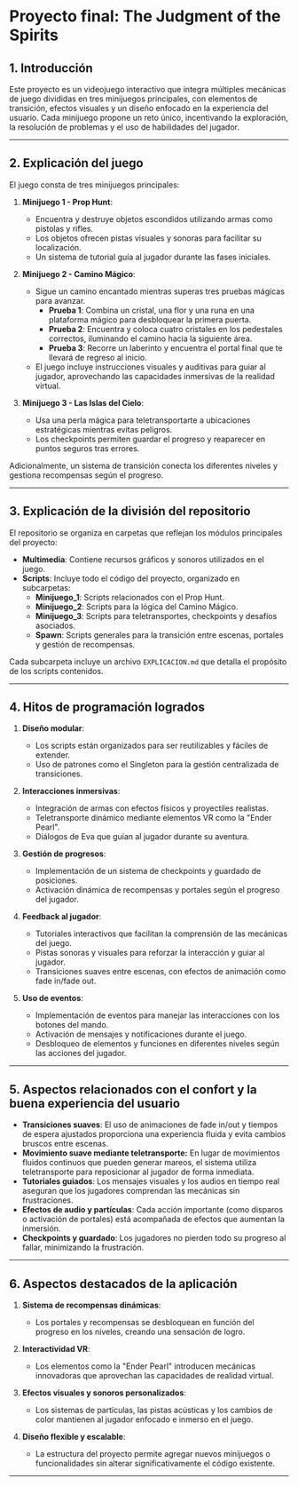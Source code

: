 # Proyecto final: The Judgment of the Spirits

## 1. Introducción

Este proyecto es un videojuego interactivo que integra múltiples mecánicas de juego divididas en tres minijuegos principales, con elementos de transición, efectos visuales y un diseño enfocado en la experiencia del usuario. Cada minijuego propone un reto único, incentivando la exploración, la resolución de problemas y el uso de habilidades del jugador.

---

## 2. Explicación del juego

El juego consta de tres minijuegos principales:

1. **Minijuego 1 - Prop Hunt**:
   - Encuentra y destruye objetos escondidos utilizando armas como pistolas y rifles.
   - Los objetos ofrecen pistas visuales y sonoras para facilitar su localización.
   - Un sistema de tutorial guía al jugador durante las fases iniciales.

2. **Minijuego 2 - Camino Mágico**:
   - Sigue un camino encantado mientras superas tres pruebas mágicas para avanzar.
      - **Prueba 1**: Combina un cristal, una flor y una runa en una plataforma mágico para desbloquear la primera puerta.
      - **Prueba 2**: Encuentra y coloca cuatro cristales en los pedestales correctos, iluminando el camino hacia la siguiente área.
      - **Prueba 3**: Recorre un laberinto y encuentra el portal final que te llevará de regreso al inicio.
   - El juego incluye instrucciones visuales y auditivas para guiar al jugador, aprovechando las capacidades inmersivas de la realidad virtual.

3. **Minijuego 3 - Las Islas del Cielo**:
   - Usa una perla mágica para teletransportarte a ubicaciones estratégicas mientras evitas peligros.
   - Los checkpoints permiten guardar el progreso y reaparecer en puntos seguros tras errores.

Adicionalmente, un sistema de transición conecta los diferentes niveles y gestiona recompensas según el progreso.

---

## 3. Explicación de la división del repositorio

El repositorio se organiza en carpetas que reflejan los módulos principales del proyecto:

- **Multimedia**: Contiene recursos gráficos y sonoros utilizados en el juego.
- **Scripts**: Incluye todo el código del proyecto, organizado en subcarpetas:
  - **Minijuego_1**: Scripts relacionados con el Prop Hunt.
  - **Minijuego_2**: Scripts para la lógica del Camino Mágico.
  - **Minijuego_3**: Scripts para teletransportes, checkpoints y desafíos asociados.
  - **Spawn**: Scripts generales para la transición entre escenas, portales y gestión de recompensas.

Cada subcarpeta incluye un archivo `EXPLICACION.md` que detalla el propósito de los scripts contenidos.

---

## 4. Hitos de programación logrados

1. **Diseño modular**:
   - Los scripts están organizados para ser reutilizables y fáciles de extender.
   - Uso de patrones como el Singleton para la gestión centralizada de transiciones.

2. **Interacciones inmersivas**:
   - Integración de armas con efectos físicos y proyectiles realistas.
   - Teletransporte dinámico mediante elementos VR como la "Ender Pearl".
   - Diálogos de Eva que guían al jugador durante su aventura.

3. **Gestión de progresos**:
   - Implementación de un sistema de checkpoints y guardado de posiciones.
   - Activación dinámica de recompensas y portales según el progreso del jugador.

4. **Feedback al jugador**:
   - Tutoriales interactivos que facilitan la comprensión de las mecánicas del juego.
   - Pistas sonoras y visuales para reforzar la interacción y guiar al jugador.
   - Transiciones suaves entre escenas, con efectos de animación como fade in/fade out.
5. **Uso de eventos**:
   - Implementación de eventos para manejar las interacciones con los botones del mando.
   - Activación de mensajes y notificaciones durante el juego.
   - Desbloqueo de elementos y funciones en diferentes niveles según las acciones del jugador.

---

## 5. Aspectos relacionados con el confort y la buena experiencia del usuario

- **Transiciones suaves**: El uso de animaciones de fade in/out y tiempos de espera ajustados proporciona una experiencia fluida y evita cambios bruscos entre escenas.
- **Movimiento suave mediante teletransporte:** En lugar de movimientos fluidos continuos que pueden generar mareos, el sistema utiliza teletransporte para reposicionar al jugador de forma inmediata.
- **Tutoriales guiados**: Los mensajes visuales y los audios en tiempo real aseguran que los jugadores comprendan las mecánicas sin frustraciones.
- **Efectos de audio y partículas**: Cada acción importante (como disparos o activación de portales) está acompañada de efectos que aumentan la inmersión.
- **Checkpoints y guardado**: Los jugadores no pierden todo su progreso al fallar, minimizando la frustración.

---

## 6. Aspectos destacados de la aplicación

1. **Sistema de recompensas dinámicas**:
   - Los portales y recompensas se desbloquean en función del progreso en los niveles, creando una sensación de logro.

2. **Interactividad VR**:
   - Los elementos como la "Ender Pearl" introducen mecánicas innovadoras que aprovechan las capacidades de realidad virtual.

3. **Efectos visuales y sonoros personalizados**:
   - Los sistemas de partículas, las pistas acústicas y los cambios de color mantienen al jugador enfocado e inmerso en el juego.

4. **Diseño flexible y escalable**:
   - La estructura del proyecto permite agregar nuevos minijuegos o funcionalidades sin alterar significativamente el código existente.

---
